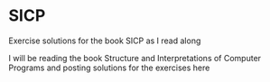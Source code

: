 # SICP
Exercise solutions for the book SICP as I read along

I will be reading the book Structure and Interpretations of Computer Programs and posting solutions for the exercises here
